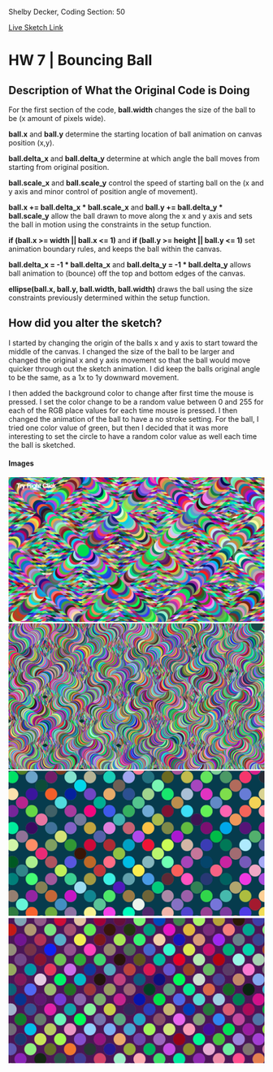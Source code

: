 Shelby Decker, Coding Section: 50

[Live Sketch Link](https://sndher.github.io/120-work/hw-7/)


# HW 7 | Bouncing Ball

## Description of What the Original Code is Doing

<!--
--This is a Comment Block--

Please describe what the original code is doing.

Why is it working the way it is?
What does each line do?
How can you make the ball change direction?

-->
 For the first section of the code, **ball.width**  changes the size of the ball to be (x amount of pixels wide).

**ball.x** and **ball.y** determine the starting location of ball animation on canvas position (x,y).


**ball.delta_x** and **ball.delta_y** determine at which angle the ball moves from starting from original position.


**ball.scale_x** and **ball.scale_y** control the speed of starting ball on the (x and y axis and minor control of position angle of movement).

**ball.x += ball.delta_x * ball.scale_x** and **ball.y += ball.delta_y * ball.scale_y** allow the ball drawn to move along the x and y axis and sets the ball in motion using the constraints in the setup function.

**if (ball.x >= width || ball.x <= 1)** and **if (ball.y >= height || ball.y <= 1)** set animation boundary rules, and keeps the ball within the canvas.

**ball.delta_x = -1 * ball.delta_x** and **ball.delta_y = -1 * ball.delta_y** allows ball animation to (bounce) off the top and bottom edges of the canvas.

**ellipse(ball.x, ball.y, ball.width, ball.width)** draws the ball using the size constraints previously determined within the setup function.


## How did you alter the sketch?

<!--
Please describe how and why you changed the sketch?
-->
I started  by changing the origin of the balls x and y axis to start toward the middle of the canvas. I changed the size of the ball to be larger and changed the original x and y axis movement so that the ball would move quicker through out the sketch animation. I did keep the balls original angle to be the same, as a 1x to 1y downward movement.

I then added the background color to change after first time the mouse is pressed. I set the color change to be a random value between 0 and 255 for each of the RGB place values for each time mouse is pressed. I then changed the animation of the ball to have a no stroke setting. For the ball, I tried one color value of green, but then I decided that it was more interesting to set the circle to have a random color value as well each time the ball is sketched.

#### Images
![01](Images/01.png)
![02](Images/02.png)
![03](Images/03.png)
![04](Images/04.png)
